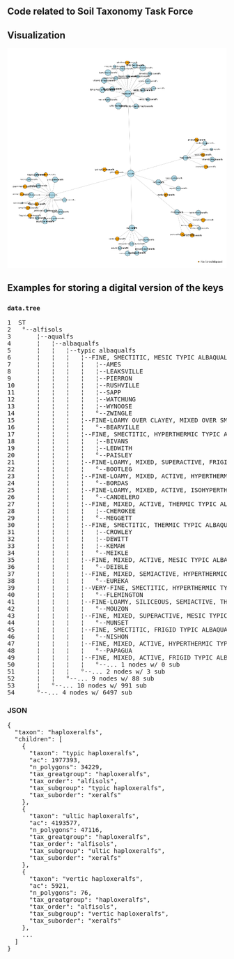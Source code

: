 ## Code related to Soil Taxonomy Task Force

## Visualization

![alt.text](xeralfs-graph.png)



## Examples for storing a digital version of the keys

### `data.tree`
<pre>
1  ST                                                                                                    
2   °--alfisols                                                                                          
3       ¦--aqualfs                                                                                       
4       ¦   ¦--albaqualfs                                                                                
5       ¦   ¦   ¦--typic albaqualfs                                                                      
6       ¦   ¦   ¦   ¦--FINE, SMECTITIC, MESIC TYPIC ALBAQUALFS                                           
7       ¦   ¦   ¦   ¦   ¦--AMES                                                                          
8       ¦   ¦   ¦   ¦   ¦--LEAKSVILLE                                                                    
9       ¦   ¦   ¦   ¦   ¦--PIERRON                                                                       
10      ¦   ¦   ¦   ¦   ¦--RUSHVILLE                                                                     
11      ¦   ¦   ¦   ¦   ¦--SAPP                                                                          
12      ¦   ¦   ¦   ¦   ¦--WATCHUNG                                                                      
13      ¦   ¦   ¦   ¦   ¦--WYNOOSE                                                                       
14      ¦   ¦   ¦   ¦   °--ZWINGLE                                                                       
15      ¦   ¦   ¦   ¦--FINE-LOAMY OVER CLAYEY, MIXED OVER SMECTITIC, SUPERACTIVE, FRIGID TYPIC ALBAQUALFS
16      ¦   ¦   ¦   ¦   °--BEARVILLE                                                                     
17      ¦   ¦   ¦   ¦--FINE, SMECTITIC, HYPERTHERMIC TYPIC ALBAQUALFS                                    
18      ¦   ¦   ¦   ¦   ¦--BIVANS                                                                        
19      ¦   ¦   ¦   ¦   ¦--LEDWITH                                                                       
20      ¦   ¦   ¦   ¦   °--PAISLEY                                                                       
21      ¦   ¦   ¦   ¦--FINE-LOAMY, MIXED, SUPERACTIVE, FRIGID TYPIC ALBAQUALFS                           
22      ¦   ¦   ¦   ¦   °--BOOTLEG                                                                       
23      ¦   ¦   ¦   ¦--FINE-LOAMY, MIXED, ACTIVE, HYPERTHERMIC TYPIC ALBAQUALFS                          
24      ¦   ¦   ¦   ¦   °--BORDAS                                                                        
25      ¦   ¦   ¦   ¦--FINE-LOAMY, MIXED, ACTIVE, ISOHYPERTHERMIC TYPIC ALBAQUALFS                       
26      ¦   ¦   ¦   ¦   °--CANDELERO                                                                     
27      ¦   ¦   ¦   ¦--FINE, MIXED, ACTIVE, THERMIC TYPIC ALBAQUALFS                                     
28      ¦   ¦   ¦   ¦   ¦--CHEROKEE                                                                      
29      ¦   ¦   ¦   ¦   °--MEGGETT                                                                       
30      ¦   ¦   ¦   ¦--FINE, SMECTITIC, THERMIC TYPIC ALBAQUALFS                                         
31      ¦   ¦   ¦   ¦   ¦--CROWLEY                                                                       
32      ¦   ¦   ¦   ¦   ¦--DEWITT                                                                        
33      ¦   ¦   ¦   ¦   ¦--KEMAH                                                                         
34      ¦   ¦   ¦   ¦   °--MEIKLE                                                                        
35      ¦   ¦   ¦   ¦--FINE, MIXED, ACTIVE, MESIC TYPIC ALBAQUALFS                                       
36      ¦   ¦   ¦   ¦   °--DEIBLE                                                                        
37      ¦   ¦   ¦   ¦--FINE, MIXED, SEMIACTIVE, HYPERTHERMIC TYPIC ALBAQUALFS                            
38      ¦   ¦   ¦   ¦   °--EUREKA                                                                        
39      ¦   ¦   ¦   ¦--VERY-FINE, SMECTITIC, HYPERTHERMIC TYPIC ALBAQUALFS                               
40      ¦   ¦   ¦   ¦   °--FLEMINGTON                                                                    
41      ¦   ¦   ¦   ¦--FINE-LOAMY, SILICEOUS, SEMIACTIVE, THERMIC TYPIC ALBAQUALFS                       
42      ¦   ¦   ¦   ¦   °--MOUZON                                                                        
43      ¦   ¦   ¦   ¦--FINE, MIXED, SUPERACTIVE, MESIC TYPIC ALBAQUALFS                                  
44      ¦   ¦   ¦   ¦   °--MUNSET                                                                        
45      ¦   ¦   ¦   ¦--FINE, SMECTITIC, FRIGID TYPIC ALBAQUALFS                                          
46      ¦   ¦   ¦   ¦   °--NISHON                                                                        
47      ¦   ¦   ¦   ¦--FINE, MIXED, ACTIVE, HYPERTHERMIC TYPIC ALBAQUALFS                                
48      ¦   ¦   ¦   ¦   °--PAPAGUA                                                                       
49      ¦   ¦   ¦   ¦--FINE, MIXED, ACTIVE, FRIGID TYPIC ALBAQUALFS                                      
50      ¦   ¦   ¦   ¦   °--... 1 nodes w/ 0 sub                                                          
51      ¦   ¦   ¦   °--... 2 nodes w/ 3 sub                                                              
52      ¦   ¦   °--... 9 nodes w/ 88 sub                                                                 
53      ¦   °--... 10 nodes w/ 991 sub                                                                   
54      °--... 4 nodes w/ 6497 sub 
</pre>


### JSON
<pre>
{
  "taxon": "haploxeralfs",
  "children": [
    {
      "taxon": "typic haploxeralfs",
      "ac": 1977393,
      "n_polygons": 34229,
      "tax_greatgroup": "haploxeralfs",
      "tax_order": "alfisols",
      "tax_subgroup": "typic haploxeralfs",
      "tax_suborder": "xeralfs"
    },
    {
      "taxon": "ultic haploxeralfs",
      "ac": 4193577,
      "n_polygons": 47116,
      "tax_greatgroup": "haploxeralfs",
      "tax_order": "alfisols",
      "tax_subgroup": "ultic haploxeralfs",
      "tax_suborder": "xeralfs"
    },
    {
      "taxon": "vertic haploxeralfs",
      "ac": 5921,
      "n_polygons": 76,
      "tax_greatgroup": "haploxeralfs",
      "tax_order": "alfisols",
      "tax_subgroup": "vertic haploxeralfs",
      "tax_suborder": "xeralfs"
    },
    ...
  ]
}
</pre>
